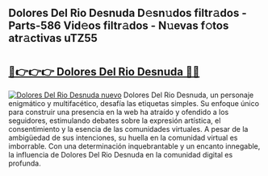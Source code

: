 ## Dolores Del Rio Desnuda D𝚎sn𝚞dos filtr𝚊dos - Parts-586 Vid𝚎os filtr𝚊dos - N𝚞evas f𝚘tos atr𝚊ctivas uTZ55

# <h2><a href="http://mbcahob.tromn.icu/?c=Dolores+Del+Rio+Desnuda">🔗👉👉👉 Dolores Del Rio Desnuda 🔗🔗</a></h2>

[![Dolores Del Rio Desnuda nuevo](https://i.imgur.com/pEAQMta.gif)](http://mbcahob.tromn.icu/?c=Dolores+Del+Rio+Desnuda)
Dolores Del Rio Desnuda, un personaje enigmático y multifacético, desafía las etiquetas simples. Su enfoque único para construir una presencia en la web ha atraído y ofendido a los seguidores, estimulando debates sobre la expresión artística, el consentimiento y la esencia de las comunidades virtuales. A pesar de la ambigüedad de sus intenciones, su huella en la comunidad virtual es imborrable. Con una determinación inquebrantable y un encanto innegable, la influencia de Dolores Del Rio Desnuda en la comunidad digital es profunda.
